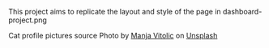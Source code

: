 This project aims to replicate the layout and style of the page in
dashboard-project.png

Cat profile pictures source
Photo by <a href="https://unsplash.com/@madhatterzone?utm_content=creditCopyText&utm_medium=referral&utm_source=unsplash">Manja Vitolic</a> on <a href="https://unsplash.com/photos/black-and-white-cat-lying-on-brown-bamboo-chair-inside-room-gKXKBY-C-Dk?utm_content=creditCopyText&utm_medium=referral&utm_source=unsplash">Unsplash</a>
  